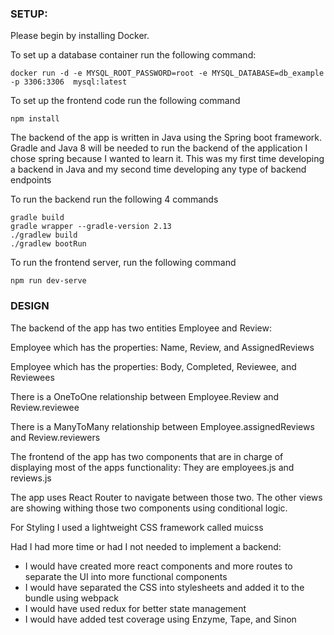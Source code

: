 

### SETUP:

Please begin by installing Docker.

To set up a database container run the following command:

```docker run -d -e MYSQL_ROOT_PASSWORD=root -e MYSQL_DATABASE=db_example -p 3306:3306  mysql:latest```

To set up the frontend code run the following command

```npm install```



The backend of the app is written in Java using the Spring boot framework.
Gradle and Java 8 will be needed to run the backend of the application
I chose spring because I wanted to learn it. This was my first time developing a backend in Java
and my second time developing any type of backend endpoints

To run the backend run the following 4 commands

```
gradle build
gradle wrapper --gradle-version 2.13
./gradlew build
./gradlew bootRun
```


To run the frontend server, run the following command

```npm run dev-serve```

### DESIGN

The backend of the app has two entities Employee and Review: 

 Employee which has the properties: Name, Review, and AssignedReviews

Employee which has the properties: Body, Completed, Reviewee, and Reviewees


There is a OneToOne relationship between Employee.Review and Review.reviewee


There is a ManyToMany relationship between Employee.assignedReviews and Review.reviewers

The frontend of the app has two components that are in charge of displaying most of the
apps functionality: They are employees.js and reviews.js

The app uses React Router to navigate between those two. The other views are showing withing those two components
using conditional logic.

For Styling I used a lightweight CSS framework called muicss

Had I had more time or had I not needed to implement a backend:
* I would have created more react components and more routes to separate the UI into more functional components
* I would have separated the CSS into stylesheets and added it to the bundle using webpack
* I would have used redux for better state management
* I would have added test coverage using Enzyme, Tape, and Sinon





